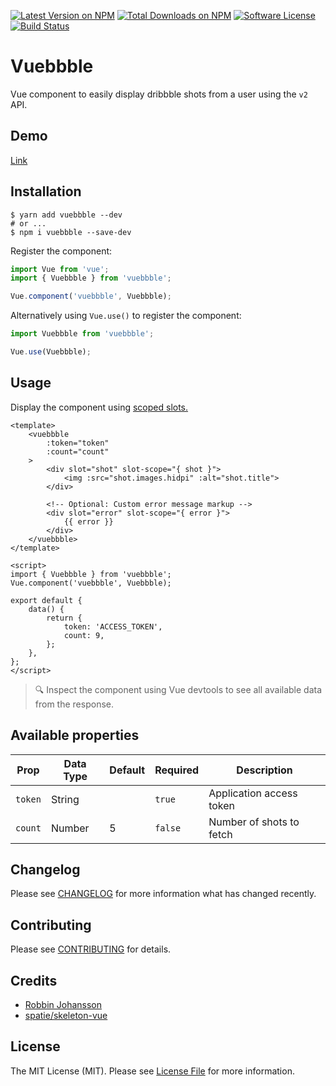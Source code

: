 [![Latest Version on NPM](https://img.shields.io/npm/v/vuebbble.svg?style=flat-square)](https://npmjs.com/package/vuebbble)
[![Total Downloads on NPM](https://img.shields.io/npm/dt/vuebbble.svg)](https://www.npmjs.com/package/vuebbble)
[![Software License](https://img.shields.io/badge/license-MIT-brightgreen.svg?style=flat-square)](LICENSE.md)
[![Build Status](https://img.shields.io/travis/robbinworks/vuebbble/master.svg?style=flat-square)](https://travis-ci.org/robbinworks/vuebbble)

# Vuebbble
Vue component to easily display dribbble shots from a user using the `v2` API.

## Demo

[Link](https://robbinworks.github.io/vuebbble/)

## Installation
```shell
$ yarn add vuebbble --dev
# or ...
$ npm i vuebbble --save-dev
```

Register the component:

```javascript
import Vue from 'vue';
import { Vuebbble } from 'vuebbble';

Vue.component('vuebbble', Vuebbble);
```

Alternatively using `Vue.use()` to register the component:

```javascript
import Vuebbble from 'vuebbble';

Vue.use(Vuebbble);
```

## Usage

Display the component using [scoped slots.](https://vuejs.org/v2/guide/components.html#Scoped-Slots)

``` vue
<template>
    <vuebbble
        :token="token"
        :count="count"
    >
        <div slot="shot" slot-scope="{ shot }">
            <img :src="shot.images.hidpi" :alt="shot.title">
        </div>

        <!-- Optional: Custom error message markup -->
        <div slot="error" slot-scope="{ error }">
            {{ error }}
        </div>
    </vuebbble>
</template>

<script>
import { Vuebbble } from 'vuebbble';
Vue.component('vuebbble', Vuebbble);

export default {
    data() {
        return {
            token: 'ACCESS_TOKEN',
            count: 9,
        };
    },
};
</script>
```

> :mag: Inspect the component using Vue devtools to see all available data from the response.

## Available properties

Prop           | Data Type  | Default  | Required  | Description
-------------- | ---------- | -------- | -------   | -----------
`token`        | String     |          | `true`    | Application access token
`count`        | Number     | 5        | `false`   | Number of shots to fetch

## Changelog

Please see [CHANGELOG](CHANGELOG.md) for more information what has changed recently.

## Contributing

Please see [CONTRIBUTING](CONTRIBUTING.md) for details.

## Credits

* [Robbin Johansson](https://github.com/robbinworks)
* [spatie/skeleton-vue](https://github.com/spatie/skeleton-vue)

## License

The MIT License (MIT). Please see [License File](LICENSE.md) for more information.
